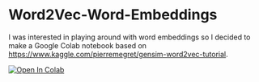 # Word2Vec-Word-Embeddings
I was interested in playing around with word embeddings so I decided to make a Google Colab notebook based on https://www.kaggle.com/pierremegret/gensim-word2vec-tutorial.

[![Open In Colab](https://colab.research.google.com/assets/colab-badge.svg)](https://colab.research.google.com/github/JamieJamesJamie/Word2Vec-Word-Embeddings/blob/master/word_embeddings.ipynb)
